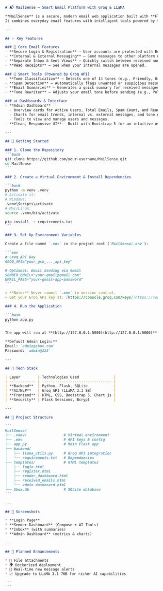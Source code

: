 ````markdown
# 📬 MailSense — Smart Email Platform with Groq & LLaMA

**MailSense** is a secure, modern email web application built with **Flask** and **SQLite**.  
It combines everyday email features with intelligent tools powered by the **Groq API** and **LLaMA 3.1** for better communication and productivity.

---

## ✨ Key Features

### 📌 Core Email Features
- **Secure Login & Registration** — User accounts are protected with Bcrypt password hashing.
- **Internal & External Messaging** — Send messages to other platform users or external addresses.
- **Separate Inbox & Sent Views** — Quickly switch between received and sent emails.
- **Read Receipts** — See when your internal messages are opened.

### 🧠 Smart Tools (Powered by Groq API)
- **Tone Classification** — Detects one of 14 tones (e.g., Friendly, Urgent, Formal, Apologetic).
- **Spam Detection** — Automatically flags unwanted or suspicious messages.
- **Email Summaries** — Generates a quick summary for received messages.
- **Tone Rewriter** — Adjusts your email tone before sending (e.g., Polite, Sarcastic).

### 📊 Dashboards & Interface
- **Admin Dashboard**
  - Overview cards for Active Users, Total Emails, Spam Count, and Read Count.
  - Charts for email trends, internal vs. external messages, and tone distribution.
  - Tools to view and manage users and messages.
- **Clean, Responsive UI** — Built with Bootstrap 5 for an intuitive user experience.

---

## 🚀 Getting Started

### 1. Clone the Repository
```bash
git clone https://github.com/your-username/MailSense.git
cd MailSense
```

### 2. Create a Virtual Environment & Install Dependencies

```bash
python -m venv .venv
# Activate it:
# Windows:
.venv\Scripts\activate
# Mac/Linux:
source .venv/bin/activate

pip install -r requirements.txt
```

### 3. Set Up Environment Variables

Create a file named `.env` in the project root (`MailSense/.env`):

```env
# Groq API Key
GROQ_API="your_gsk_..._api_key"

# Optional: Email Sending via Gmail
SENDER_EMAIL="your-gmail@gmail.com"
EMAIL_PASS="your-gmail-app-password"
```

> **Note:** Never commit `.env` to version control.
> Get your Groq API key at: [https://console.groq.com/keys](https://console.groq.com/keys)

### 4. Run the Application

```bash
python app.py
```

The app will run at **[http://127.0.0.1:5000](http://127.0.0.1:5000)**.

**Default Admin Login:**
Email: `admin@sbox.com`
Password: `admin@123`

---

## 🧪 Tech Stack

| Layer        | Technologies Used                |
| ------------ | -------------------------------- |
| **Backend**  | Python, Flask, SQLite            |
| **AI/NLP**   | Groq API (LLaMA 3.1 8B)          |
| **Frontend** | HTML, CSS, Bootstrap 5, Chart.js |
| **Security** | Flask Sessions, Bcrypt           |

---

## 📂 Project Structure

```
MailSense/
├── .venv/                 # Virtual environment
├── .env                   # API keys & config
├── app.py                 # Main Flask app
├── backend/
│   ├── llama_utils.py     # Groq API integration
│   └── requirements.txt   # Dependencies
├── templates/             # HTML templates
│   ├── login.html
│   ├── register.html
│   ├── sender_dashboard.html
│   ├── received_emails.html
│   └── admin_dashboard.html
└── Sbox.db                # SQLite database
```

---

## 📸 Screenshots

* **Login Page**
* **Sender Dashboard** (Compose + AI Tools)
* **Inbox** (with summaries)
* **Admin Dashboard** (metrics & charts)

---

## 🔮 Planned Enhancements

* 📎 File attachments
* 🌍 Dockerized deployment
* 🔔 Real‑time new message alerts
* 📈 Upgrade to LLaMA 3.1 70B for richer AI capabilities

```
```
